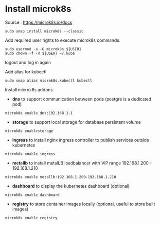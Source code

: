 # Install microk8s
Source : https://microk8s.io/docs

```
sudo snap install microk8s --classic
```

Add required user rights to execute microk8s commands.

```
sudo usermod -a -G microk8s ${USER}
sudo chown -f -R ${USER} ~/.kube
```
logout and log in again

Add alias for kubectl
```
sudo snap alias microk8s.kubectl kubectl
```

Install microk8s addons
- **dns** to support communication between pods (postgre is a dedicated pod)
```
microk8s enable dns:192.168.1.1
```
- **storage** to support local storage for database persistent volume
```
microk8s enablestorage
```
- **ingress** to install nginx ingress controller to publish services outside kubernetes
```
microk8s enable ingress
```
- **metallb** to install metalLB loadbalancer with VIP range 192.168.1.200 - 192.168.1.210
```
microk8s enable metallb:192.168.1.200-192.168.1.210
```
- **dashboard** to display the kubernetes dashboard (optional)
```
microk8s enable dashboard
```
- **registry** to store container images locally (optional, useful to store built images)
```
microk8s enable registry
```
